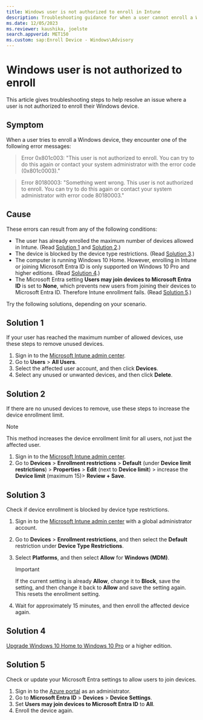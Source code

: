```yaml
---
title: Windows user is not authorized to enroll in Intune
description: Troubleshooting guidance for when a user cannot enroll a Windows device in Microsoft Intune
ms.date: 12/05/2023
ms.reviewer: kaushika, joelste
search.appverid: MET150
ms.custom: sap:Enroll Device - Windows\Advisory
---
```


# Windows user is not authorized to enroll

This article gives troubleshooting steps to help resolve an issue where a user is not authorized to enroll their Windows device.

## Symptom

When a user tries to enroll a Windows device, they encounter one of the following error messages:

> Error 0x801c003: "This user is not authorized to enroll. You can try to do this again or contact your system administrator with the error code (0x801c0003)."

> Error 80180003: "Something went wrong. This user is not authorized to enroll. You can try to do this again or contact your system administrator with error code 80180003."

## Cause

These errors can result from any of the following conditions:

- The user has already enrolled the maximum number of devices allowed in Intune. (Read [Solution 1](#solution-1) and [Solution 2](#solution-2).)
- The device is blocked by the device type restrictions. (Read [Solution 3](#solution-3).)
- The computer is running Windows 10 Home. However, enrolling in Intune or joining Microsoft Entra ID is only supported on Windows 10 Pro and higher editions. (Read [Solution 4](#solution-4).)
- The Microsoft Entra setting **Users may join devices to Microsoft Entra ID** is set to **None**, which prevents new users from joining their devices to Microsoft Entra ID. Therefore Intune enrollment fails. (Read [Solution 5](#solution-5).)

Try the following solutions, depending on your scenario.

## Solution 1

If your user has reached the maximum number of allowed devices, use these steps to remove unused devices.

1. Sign in to the [Microsoft Intune admin center](https://go.microsoft.com/fwlink/?linkid=2109431).
1. Go to **Users** > **All Users**.
1. Select the affected user account, and then click **Devices**.
1. Select any unused or unwanted devices, and then click **Delete**.

## Solution 2

If there are no unused devices to remove, use these steps to increase the device enrollment limit.

> [!NOTE]
> This method increases the device enrollment limit for all users, not just the affected user.

1. Sign in to the [Microsoft Intune admin center](https://go.microsoft.com/fwlink/?linkid=2109431).
1. Go to **Devices** > **Enrollment restrictions** > **Default** (under **Device limit restrictions**) > **Properties** > **Edit** (next to **Device limit**) > increase the **Device limit** (maximum 15)> **Review + Save**.

## Solution 3

Check if device enrollment is blocked by device type restrictions.

1. Sign in to the [Microsoft Intune admin center](https://go.microsoft.com/fwlink/?linkid=2109431) with a global administrator account.
1. Go to **Devices** > **Enrollment restrictions**, and then select the **Default** restriction under **Device Type Restrictions**.
1. Select **Platforms**, and then select **Allow** for **Windows (MDM)**.

    > [!IMPORTANT]
    > If the current setting is already **Allow**, change it to **Block**, save the setting, and then change it back to **Allow** and save the setting again. This resets the enrollment setting.
1. Wait for approximately 15 minutes, and then enroll the affected device again.

## Solution 4

[Upgrade Windows 10 Home to Windows 10 Pro](https://support.microsoft.com/help/12384/windows-10-upgrading-home-to-pro) or a higher edition.

## Solution 5

Check or update your Microsoft Entra settings to allow users to join devices.

1. Sign in to the [Azure portal](https://portal.azure.com/) as an administrator.
1. Go to **Microsoft Entra ID** > **Devices** > **Device Settings**.
1. Set **Users may join devices to Microsoft Entra ID** to **All**.
1. Enroll the device again.
